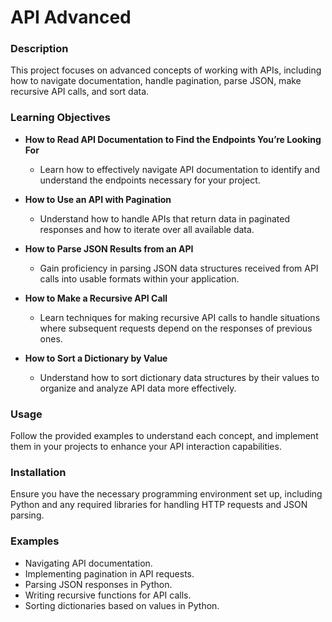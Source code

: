 # API Advanced

### Description
This project focuses on advanced concepts of working with APIs, including how to navigate documentation, handle pagination, parse JSON, make recursive API calls, and sort data.

### Learning Objectives

- **How to Read API Documentation to Find the Endpoints You’re Looking For**
  - Learn how to effectively navigate API documentation to identify and understand the endpoints necessary for your project.

- **How to Use an API with Pagination**
  - Understand how to handle APIs that return data in paginated responses and how to iterate over all available data.

- **How to Parse JSON Results from an API**
  - Gain proficiency in parsing JSON data structures received from API calls into usable formats within your application.

- **How to Make a Recursive API Call**
  - Learn techniques for making recursive API calls to handle situations where subsequent requests depend on the responses of previous ones.

- **How to Sort a Dictionary by Value**
  - Understand how to sort dictionary data structures by their values to organize and analyze API data more effectively.

### Usage
Follow the provided examples to understand each concept, and implement them in your projects to enhance your API interaction capabilities.

### Installation
Ensure you have the necessary programming environment set up, including Python and any required libraries for handling HTTP requests and JSON parsing.

### Examples
- Navigating API documentation.
- Implementing pagination in API requests.
- Parsing JSON responses in Python.
- Writing recursive functions for API calls.
- Sorting dictionaries based on values in Python.

